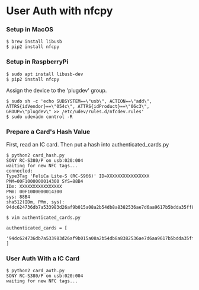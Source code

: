 
# User Auth with nfcpy

### Setup in MacOS

```
$ brew install libusb
$ pip2 install nfcpy
```

### Setup in RaspberryPi

```
$ sudo apt install libusb-dev
$ pip2 install nfcpy
```

Assign the device to the 'plugdev' group.

```
$ sudo sh -c 'echo SUBSYSTEM==\"usb\", ACTION==\"add\", ATTRS{idVendor}==\"054c\", ATTRS{idProduct}==\"06c3\", GROUP=\"plugdev\" >> /etc/udev/rules.d/nfcdev.rules'
$ sudo udevadm control -R
```

### Prepare a Card's Hash Value

First, read an IC card. Then put a hash into authenticated_cards.py

```
$ python2 card_hash.py
SONY RC-S380/P on usb:020:004
waiting for new NFC tags...
connected:
Type3Tag 'FeliCa Lite-S (RC-S966)' ID=XXXXXXXXXXXXXXXX PMM=00F1000000014300 SYS=88B4
IDm: XXXXXXXXXXXXXXXX
PMm: 00F1000000014300
sys: 88B4
sha512(IDm, PMm, sys): 94dc624736db7a533983d26af9b015a08a2b54db8a8382536ae7d6aa9617b5bdda35ff8353a6df173a0f16a2333c391a27177a1a29d0c7e7212e20c6894acc37
```

```
$ vim authenticated_cards.py

authenticated_cards = [
  '94dc624736db7a533983d26af9b015a08a2b54db8a8382536ae7d6aa9617b5bdda35ff8353a6df173a0f16a2333c391a27177a1a29d0c7e7212e20c6894acc37',
]
```

### User Auth With a IC Card

```
$ python2 card_auth.py
SONY RC-S380/P on usb:020:004
waiting for new NFC tags...
```
